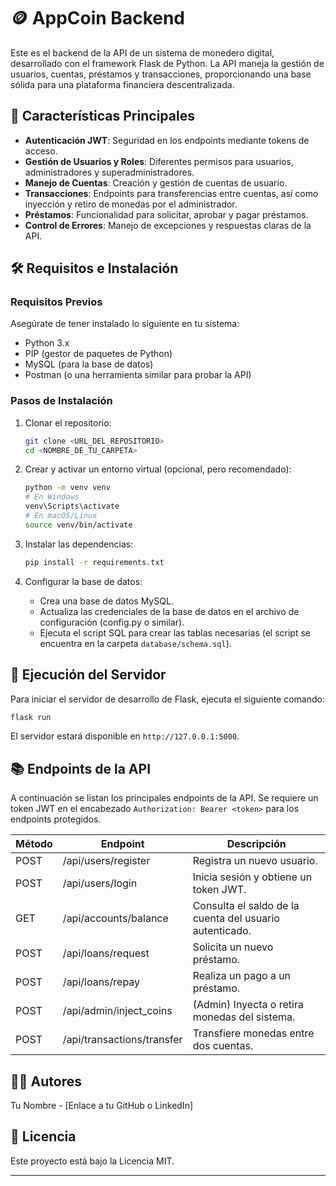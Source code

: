 # 🪙 AppCoin Backend

Este es el backend de la API de un sistema de monedero digital, desarrollado con el framework Flask de Python. La API maneja la gestión de usuarios, cuentas, préstamos y transacciones, proporcionando una base sólida para una plataforma financiera descentralizada.

## 🚀 Características Principales
- **Autenticación JWT**: Seguridad en los endpoints mediante tokens de acceso.
- **Gestión de Usuarios y Roles**: Diferentes permisos para usuarios, administradores y superadministradores.
- **Manejo de Cuentas**: Creación y gestión de cuentas de usuario.
- **Transacciones**: Endpoints para transferencias entre cuentas, así como inyección y retiro de monedas por el administrador.
- **Préstamos**: Funcionalidad para solicitar, aprobar y pagar préstamos.
- **Control de Errores**: Manejo de excepciones y respuestas claras de la API.

## 🛠️ Requisitos e Instalación

### Requisitos Previos
Asegúrate de tener instalado lo siguiente en tu sistema:
- Python 3.x
- PIP (gestor de paquetes de Python)
- MySQL (para la base de datos)
- Postman (o una herramienta similar para probar la API)

### Pasos de Instalación
1. Clonar el repositorio:
   ```bash
   git clone <URL_DEL_REPOSITORIO>
   cd <NOMBRE_DE_TU_CARPETA>
   ```

2. Crear y activar un entorno virtual (opcional, pero recomendado):
   ```bash
   python -m venv venv
   # En Windows
   venv\Scripts\activate
   # En macOS/Linux
   source venv/bin/activate
   ```

3. Instalar las dependencias:
   ```bash
   pip install -r requirements.txt
   ```

4. Configurar la base de datos:
   - Crea una base de datos MySQL.
   - Actualiza las credenciales de la base de datos en el archivo de configuración (config.py o similar).
   - Ejecuta el script SQL para crear las tablas necesarias (el script se encuentra en la carpeta `database/schema.sql`).

## 🏃 Ejecución del Servidor
Para iniciar el servidor de desarrollo de Flask, ejecuta el siguiente comando:
```bash
flask run
```
El servidor estará disponible en `http://127.0.0.1:5000`.

## 📚 Endpoints de la API
A continuación se listan los principales endpoints de la API. Se requiere un token JWT en el encabezado `Authorization: Bearer <token>` para los endpoints protegidos.

| Método | Endpoint                     | Descripción                                      |
|--------|------------------------------|--------------------------------------------------|
| POST   | /api/users/register          | Registra un nuevo usuario.                        |
| POST   | /api/users/login             | Inicia sesión y obtiene un token JWT.            |
| GET    | /api/accounts/balance        | Consulta el saldo de la cuenta del usuario autenticado. |
| POST   | /api/loans/request           | Solicita un nuevo préstamo.                      |
| POST   | /api/loans/repay             | Realiza un pago a un préstamo.                   |
| POST   | /api/admin/inject_coins      | (Admin) Inyecta o retira monedas del sistema.   |
| POST   | /api/transactions/transfer   | Transfiere monedas entre dos cuentas.            |

## 🧑‍💻 Autores
Tu Nombre - [Enlace a tu GitHub o LinkedIn]

## 📄 Licencia
Este proyecto está bajo la Licencia MIT.

--- 
